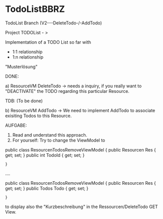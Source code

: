 # TodoListBBRZ
TodoList 
Branch (V2---DeleteTodo-/-AddTodo)

Project TODOList - >

Implementation of a TODO List so far with
- 1:1 relationship
- 1:n relationship

"Musterlösung"

DONE: 

a) ResourceVM DeleteTodo -> needs a inquiry, if you really want to "DEACTIVATE"
the TODO regarding this particular Resource.


TDB: (To be done)

b) ResourceVM AddTodo -> We need to implement AddTodo to associate exisiting Todos
to this Resource.


AUFGABE: 

1) Read and understand this approach.
2) For yourself: Try to change the ViewModel to 

 public class ResourcenTodosRemoveViewModel
    {
        public Resourcen Res { get; set; }
        public int TodoId { get; set; }

    }

....

public class ResourcenTodosRemoveViewModel
    {
        public Resourcen Res { get; set; }
        public Todos Todo { get; set; }

    }

to display also the "Kurzbeschreibung" in the Ressourcen/DeleteTodo GET View.
 
